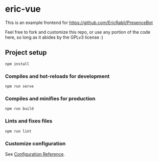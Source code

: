 # eric-vue
This is an example frontend for https://github.com/EricRabil/PresenceBot

Feel free to fork and customize this repo, or use any portion of the code here, so long as it abides by the GPLv3 license :)

## Project setup
```
npm install
```

### Compiles and hot-reloads for development
```
npm run serve
```

### Compiles and minifies for production
```
npm run build
```

### Lints and fixes files
```
npm run lint
```

### Customize configuration
See [Configuration Reference](https://cli.vuejs.org/config/).
